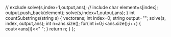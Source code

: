 // exclude
solve(s,index+1,output,ans);
// include
char element=s[index];
output.push_back(element);
solve(s,index+1,output,ans);
}
int countSubstrings(string s) {
vector<string>ans;
int index=0;
string output="";
solve(s, index, output,ans);
int n=ans.size();
for(int i=0;i<ans.size();i++)
{
cout<<ans[i]<<" ";
}
return n;
}
};